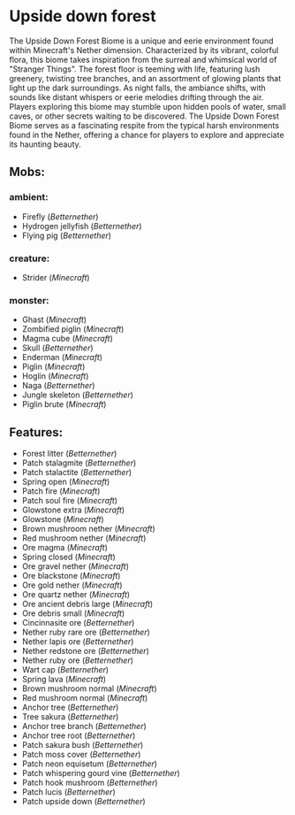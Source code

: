 
# Upside down forest
The Upside Down Forest Biome is a unique and eerie environment found within Minecraft's Nether dimension. Characterized by its vibrant, colorful flora, this biome takes inspiration from the surreal and whimsical world of "Stranger Things". The forest floor is teeming with life, featuring lush greenery, twisting tree branches, and an assortment of glowing plants that light up the dark surroundings. As night falls, the ambiance shifts, with sounds like distant whispers or eerie melodies drifting through the air. Players exploring this biome may stumble upon hidden pools of water, small caves, or other secrets waiting to be discovered. The Upside Down Forest Biome serves as a fascinating respite from the typical harsh environments found in the Nether, offering a chance for players to explore and appreciate its haunting beauty.
## Mobs:
### ambient:
 - Firefly  (*Betternether*)
 - Hydrogen jellyfish  (*Betternether*)
 - Flying pig  (*Betternether*)
### creature:
 - Strider  (*Minecraft*)
### monster:
 - Ghast  (*Minecraft*)
 - Zombified piglin  (*Minecraft*)
 - Magma cube  (*Minecraft*)
 - Skull  (*Betternether*)
 - Enderman  (*Minecraft*)
 - Piglin  (*Minecraft*)
 - Hoglin  (*Minecraft*)
 - Naga  (*Betternether*)
 - Jungle skeleton  (*Betternether*)
 - Piglin brute  (*Minecraft*)
## Features:
 - Forest litter  (*Betternether*)
 - Patch stalagmite  (*Betternether*)
 - Patch stalactite  (*Betternether*)
 - Spring open  (*Minecraft*)
 - Patch fire  (*Minecraft*)
 - Patch soul fire  (*Minecraft*)
 - Glowstone extra  (*Minecraft*)
 - Glowstone  (*Minecraft*)
 - Brown mushroom nether  (*Minecraft*)
 - Red mushroom nether  (*Minecraft*)
 - Ore magma  (*Minecraft*)
 - Spring closed  (*Minecraft*)
 - Ore gravel nether  (*Minecraft*)
 - Ore blackstone  (*Minecraft*)
 - Ore gold nether  (*Minecraft*)
 - Ore quartz nether  (*Minecraft*)
 - Ore ancient debris large  (*Minecraft*)
 - Ore debris small  (*Minecraft*)
 - Cincinnasite ore  (*Betternether*)
 - Nether ruby rare ore  (*Betternether*)
 - Nether lapis ore  (*Betternether*)
 - Nether redstone ore  (*Betternether*)
 - Nether ruby ore  (*Betternether*)
 - Wart cap  (*Betternether*)
 - Spring lava  (*Minecraft*)
 - Brown mushroom normal  (*Minecraft*)
 - Red mushroom normal  (*Minecraft*)
 - Anchor tree  (*Betternether*)
 - Tree sakura  (*Betternether*)
 - Anchor tree branch  (*Betternether*)
 - Anchor tree root  (*Betternether*)
 - Patch sakura bush  (*Betternether*)
 - Patch moss cover  (*Betternether*)
 - Patch neon equisetum  (*Betternether*)
 - Patch whispering gourd vine  (*Betternether*)
 - Patch hook mushroom  (*Betternether*)
 - Patch lucis  (*Betternether*)
 - Patch upside down  (*Betternether*)
